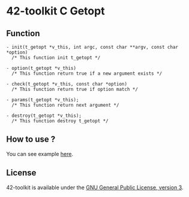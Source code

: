 42-toolkit	C Getopt
==========

## Function

	- init(t_getopt *v_this, int argc, const char **argv, const char *option)
	  /* This function init t_getopt */

	- option(t_getopt *v_this)
	  /* This function return true if a new argument exists */

	- check(t_getopt *v_this, const char *option)
	  /* This function return true if option match */

	- params(t_getopt *v_this);
	  /* This function return next argument */

	- destroy(t_getopt *v_this);
	  /* This function destroy t_getopt */



## How to use ?

You can see example [here](https://github.com/QuentinPerez/42-toolkit/tree/master/examples/libc/getopt).

## License

42-toolkit is available under the [GNU General Public License, version 3](LICENSE).
